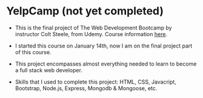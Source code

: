 # YelpCamp (not yet completed)

- This is the final project of The Web Development Bootcamp by instructor Colt Steele, from Udemy. Course information [here](https://www.udemy.com/course/the-web-developer-bootcamp/).

- I started this course on January 14th, now I am on the final project part of this course. 

- This project encompasses almost everything needed to learn to become a full stack web developer. 

- Skills that I used to complete this project: HTML, CSS, Javacript, Bootstrap, Node.js, Express, Mongodb & Mongoose, etc. 
